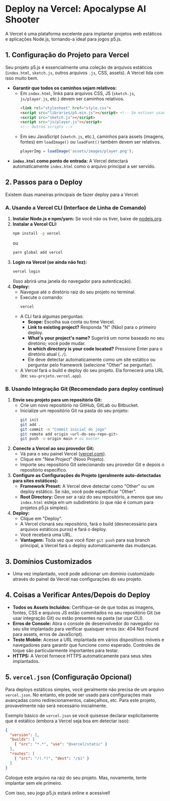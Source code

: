 # Deploy na Vercel: Apocalypse AI Shooter

A Vercel é uma plataforma excelente para implantar projetos web estáticos e aplicações Node.js, tornando-a ideal para jogos p5.js.

## 1. Configuração do Projeto para Vercel

Seu projeto p5.js é essencialmente uma coleção de arquivos estáticos (`index.html`, `sketch.js`, outros arquivos `.js`, CSS, assets). A Vercel lida com isso muito bem.

*   **Garantir que todos os caminhos sejam relativos:**
    *   Em `index.html`, links para arquivos CSS, JS (`sketch.js`, `js/player.js`, etc.) devem ser caminhos relativos.
        ```html
        <link rel="stylesheet" href="style.css">
        <script src="libraries/p5.min.js"></script> <!-- Se estiver usando uma cópia local do p5.js -->
        <script src="sketch.js"></script>
        <script src="js/player.js"></script>
        <!-- Outros scripts -->
        ```
    *   Em seu JavaScript (`sketch.js`, etc.), caminhos para assets (imagens, fontes) em `loadImage()` ou `loadFont()` também devem ser relativos.
        ```javascript
        playerImg = loadImage('assets/images/player.png');
        ```
*   **`index.html` como ponto de entrada:** A Vercel detectará automaticamente `index.html` como o arquivo principal a ser servido.

## 2. Passos para o Deploy

Existem duas maneiras principais de fazer deploy para a Vercel:

### A. Usando a Vercel CLI (Interface de Linha de Comando)

1.  **Instalar Node.js e npm/yarn:** Se você não os tiver, baixe de [nodejs.org](https://nodejs.org/).
2.  **Instalar a Vercel CLI:**
    ```bash
    npm install -g vercel
    ```
    ou
    ```bash
    yarn global add vercel
    ```
3.  **Login na Vercel (se ainda não fez):**
    ```bash
    vercel login
    ```
    (Isso abrirá uma janela do navegador para autenticação).
4.  **Deploy:**
    *   Navegue até o diretório raiz do seu projeto no terminal.
    *   Execute o comando:
        ```bash
        vercel
        ```
    *   A CLI fará algumas perguntas:
        *   **Scope:** Escolha sua conta ou time Vercel.
        *   **Link to existing project?** Responda "N" (Não) para o primeiro deploy.
        *   **What's your project's name?** Sugerirá um nome baseado no seu diretório; você pode mudar.
        *   **In which directory is your code located?** Pressione Enter para o diretório atual (`./`).
        *   Ele deve detectar automaticamente como um site estático ou perguntar pelo framework (selecione "Other" se perguntar).
    *   A Vercel fará o build e deploy do seu projeto. Ela fornecerá uma URL (ex: `seu-projeto.vercel.app`).

### B. Usando Integração Git (Recomendado para deploy contínuo)

1.  **Envie seu projeto para um repositório Git:**
    *   Crie um novo repositório no GitHub, GitLab ou Bitbucket.
    *   Inicialize um repositório Git na pasta do seu projeto:
        ```bash
        git init
        git add .
        git commit -m "Commit inicial do jogo"
        git remote add origin <url-do-seu-repo-git>
        git push -u origin main # ou master
        ```
2.  **Conecte a Vercel ao seu provedor Git:**
    *   Vá para o seu painel Vercel ([vercel.com](https://vercel.com/dashboard)).
    *   Clique em "New Project" (Novo Projeto).
    *   Importe seu repositório Git selecionando seu provedor Git e depois o repositório específico.
3.  **Configure as Configurações do Projeto (geralmente auto-detectadas para sites estáticos):**
    *   **Framework Preset:** A Vercel deve detectar como "Other" ou um deploy estático. Se não, você pode especificar "Other".
    *   **Root Directory:** Deve ser a raiz do seu repositório, a menos que seu `index.html` esteja em um subdiretório (o que não é comum para projetos p5.js simples).
4.  **Deploy:**
    *   Clique em "Deploy".
    *   A Vercel clonará seu repositório, fará o build (desnecessário para arquivos estáticos puros) e fará o deploy.
    *   Você receberá uma URL.
    *   **Vantagem:** Toda vez que você fizer `git push` para sua branch principal, a Vercel fará o deploy automaticamente das mudanças.

## 3. Domínios Customizados

*   Uma vez implantado, você pode adicionar um domínio customizado através do painel da Vercel nas configurações do seu projeto.

## 4. Coisas a Verificar Antes/Depois do Deploy

*   **Todos os Assets Incluídos:** Certifique-se de que todas as imagens, fontes, CSS e arquivos JS estão commitados no seu repositório Git (se usar integração Git) ou estão presentes na pasta (se usar CLI).
*   **Erros de Console:** Abra o console de desenvolvedor do navegador no seu site implantado para verificar quaisquer erros (ex: 404 Not Found para assets, erros de JavaScript).
*   **Teste Mobile:** Acesse a URL implantada em vários dispositivos móveis e navegadores para garantir que funcione como esperado. Controles de toque são particularmente importantes para testar.
*   **HTTPS:** A Vercel fornece HTTPS automaticamente para seus sites implantados.

## 5. `vercel.json` (Configuração Opcional)

Para deploys estáticos simples, você geralmente não precisa de um arquivo `vercel.json`. No entanto, ele pode ser usado para configurações mais avançadas como redirecionamentos, cabeçalhos, etc. Para este projeto, provavelmente não será necessário inicialmente.

Exemplo básico de `vercel.json` se você quisesse declarar explicitamente que é estático (embora a Vercel seja boa em detectar isso):
```json
{
  "version": 2,
  "builds": [
    { "src": "*.*", "use": "@vercel/static" }
  ],
  "routes": [
    { "src": "/(.*)", "dest": "/$1" }
  ]
}
```
Coloque este arquivo na raiz do seu projeto. Mas, novamente, tente implantar sem ele primeiro.

Com isso, seu jogo p5.js estará online e acessível! 